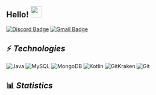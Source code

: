 

## Hello! <img src="https://raw.githubusercontent.com/aemmadi/aemmadi/master/wave.gif" width="30px">



[![Discord Badge](https://img.shields.io/badge/-Async@4280-000?style=flat-square&logo=Discord&logoColor=white)](Async#4280) [![Gmail Badge](https://img.shields.io/badge/-dev.asyncy@gmail.com-c14438?style=flat-square&logo=Gmail&logoColor=white&link=mailto:dev.asyncy@gmail.com)](mailto:dev.asyncy@gmail.com)

## ⚡ *Technologies*
![Java](https://img.shields.io/badge/-Java-f55442?style=for-the-badge&logo=java) ![MySQL](https://img.shields.io/badge/-MySQL-5677d1?style=for-the-badge&logo=mysql) ![MongoDB](https://img.shields.io/badge/-MongoDB-black?style=for-the-badge&logo=mongodb) ![Kotlin](https://img.shields.io/badge/-Kotlin-bd931c?style=for-the-badge&logo=kotlin) ![GitKraken](https://img.shields.io/badge/-GitKraken-12443f?style=for-the-badge&logo=gitkraken) ![Git](https://img.shields.io/badge/-Git-%23F05032?style=for-the-badge&logo=git&logoColor=%23ffffff)

## 📊 ***Statistics***

